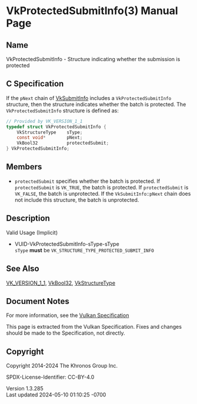 # VkProtectedSubmitInfo(3) Manual Page

## Name

VkProtectedSubmitInfo - Structure indicating whether the submission is
protected



## <a href="#_c_specification" class="anchor"></a>C Specification

If the `pNext` chain of [VkSubmitInfo](https://registry.khronos.org/vulkan/specs/1.3-extensions/man/html/VkSubmitInfo.html) includes a
`VkProtectedSubmitInfo` structure, then the structure indicates whether
the batch is protected. The `VkProtectedSubmitInfo` structure is defined
as:

``` c
// Provided by VK_VERSION_1_1
typedef struct VkProtectedSubmitInfo {
    VkStructureType    sType;
    const void*        pNext;
    VkBool32           protectedSubmit;
} VkProtectedSubmitInfo;
```

## <a href="#_members" class="anchor"></a>Members

- `protectedSubmit` specifies whether the batch is protected. If
  `protectedSubmit` is `VK_TRUE`, the batch is protected. If
  `protectedSubmit` is `VK_FALSE`, the batch is unprotected. If the
  `VkSubmitInfo`::`pNext` chain does not include this structure, the
  batch is unprotected.

## <a href="#_description" class="anchor"></a>Description

Valid Usage (Implicit)

- <a href="#VUID-VkProtectedSubmitInfo-sType-sType"
  id="VUID-VkProtectedSubmitInfo-sType-sType"></a>
  VUID-VkProtectedSubmitInfo-sType-sType  
  `sType` **must** be `VK_STRUCTURE_TYPE_PROTECTED_SUBMIT_INFO`

## <a href="#_see_also" class="anchor"></a>See Also

[VK_VERSION_1_1](https://registry.khronos.org/vulkan/specs/1.3-extensions/man/html/VK_VERSION_1_1.html), [VkBool32](https://registry.khronos.org/vulkan/specs/1.3-extensions/man/html/VkBool32.html),
[VkStructureType](https://registry.khronos.org/vulkan/specs/1.3-extensions/man/html/VkStructureType.html)

## <a href="#_document_notes" class="anchor"></a>Document Notes

For more information, see the <a
href="https://registry.khronos.org/vulkan/specs/1.3-extensions/html/vkspec.html#VkProtectedSubmitInfo"
target="_blank" rel="noopener">Vulkan Specification</a>

This page is extracted from the Vulkan Specification. Fixes and changes
should be made to the Specification, not directly.

## <a href="#_copyright" class="anchor"></a>Copyright

Copyright 2014-2024 The Khronos Group Inc.

SPDX-License-Identifier: CC-BY-4.0

Version 1.3.285  
Last updated 2024-05-10 01:10:25 -0700
